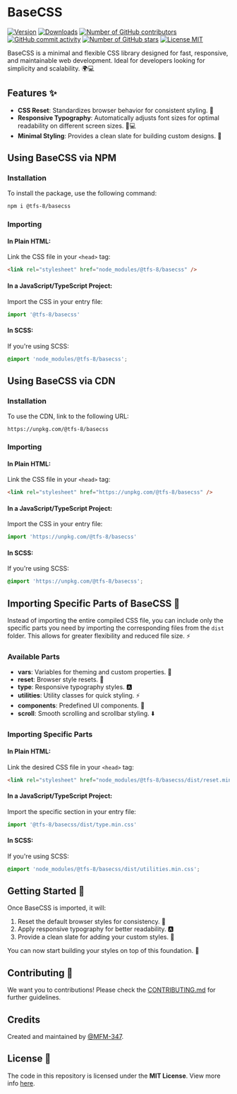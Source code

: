 # BaseCSS

[![Version](https://img.shields.io/npm/v/@tfs-8/basecss.svg)](https://www.npmjs.com/package/@tfs-8/basecss)
[![Downloads](https://img.shields.io/npm/dm/@tfs-8/basecss)](https://www.npmjs.com/package/@tfs-8/basecss)
[![Number of GitHub contributors](https://img.shields.io/github/contributors/MFM-347/BaseCSS)](https://github.com/MFM-347/BaseCSS/graphs/contributors)
[![GitHub commit activity](https://img.shields.io/github/commit-activity/m/MFM-347/BaseCSS)](https://github.com/MFM-347/BaseCSS/)
[![Number of GitHub stars](https://img.shields.io/github/stars/MFM-347/BaseCSS)](https://github.com/MFM-347/BaseCSS/)
[![License MIT](https://img.shields.io/badge/License-MIT-green.svg)](https://github.com/MFM-347/BaseCSS/blob/main/LICENSE)

BaseCSS is a minimal and flexible CSS library designed for fast, responsive, and maintainable web development. Ideal for developers looking for simplicity and scalability. 🌍💻

## Features ✨

- **CSS Reset**: Standardizes browser behavior for consistent styling. 🔄
- **Responsive Typography**: Automatically adjusts font sizes for optimal readability on different screen sizes. 📱💻
- **Minimal Styling**: Provides a clean slate for building custom designs. 🎨

## Using BaseCSS via NPM

### Installation

To install the package, use the following command:

```bash
npm i @tfs-8/basecss
```

### Importing

#### In Plain HTML:

Link the CSS file in your `<head>` tag:

```html
<link rel="stylesheet" href="node_modules/@tfs-8/basecss" />
```

#### In a JavaScript/TypeScript Project:

Import the CSS in your entry file:

```javascript
import '@tfs-8/basecss'
```

#### In SCSS:

If you're using SCSS:

```scss
@import 'node_modules/@tfs-8/basecss';
```

## Using BaseCSS via CDN

### Installation

To use the CDN, link to the following URL:

```url
https://unpkg.com/@tfs-8/basecss
```

### Importing

#### In Plain HTML:

Link the CSS file in your `<head>` tag:

```html
<link rel="stylesheet" href="https://unpkg.com/@tfs-8/basecss" />
```

#### In a JavaScript/TypeScript Project:

Import the CSS in your entry file:

```javascript
import 'https://unpkg.com/@tfs-8/basecss'
```

#### In SCSS:

If you're using SCSS:

```scss
@import 'https://unpkg.com/@tfs-8/basecss';
```

## Importing Specific Parts of BaseCSS 🔧

Instead of importing the entire compiled CSS file, you can include only the specific parts you need by importing the corresponding files from the `dist` folder. This allows for greater flexibility and reduced file size. ⚡

### Available Parts

- **vars**: Variables for theming and custom properties. 🎨
- **reset**: Browser style resets. 🔄
- **type**: Responsive typography styles. 🅰️
- **utilities**: Utility classes for quick styling. ⚡
- **components**: Predefined UI components. 🔲
- **scroll**: Smooth scrolling and scrollbar styling. ⬇️

### Importing Specific Parts

#### In Plain HTML:

Link the desired CSS file in your `<head>` tag:

```html
<link rel="stylesheet" href="node_modules/@tfs-8/basecss/dist/reset.min.css" />
```

#### In a JavaScript/TypeScript Project:

Import the specific section in your entry file:

```javascript
import '@tfs-8/basecss/dist/type.min.css'
```

#### In SCSS:

If you're using SCSS:

```scss
@import 'node_modules/@tfs-8/basecss/dist/utilities.min.css';
```

## Getting Started 🚀

Once BaseCSS is imported, it will:

1. Reset the default browser styles for consistency. 🔄
2. Apply responsive typography for better readability. 🅰️
3. Provide a clean slate for adding your custom styles. 🎨

You can now start building your styles on top of this foundation. 🌟

## Contributing 🤝

We want you to contributions! Please check the [CONTRIBUTING.md](https://github.com/MFM-347/BaseCSS/blob/main/CONTRIBUTING.md) for further guidelines.

## Credits

Created and maintained by [@MFM-347](https://github.com/mfm-347).

## License 📄

The code in this repository is licensed under the **MIT License**. View more info [here](https://github.com/MFM-347/BaseCSS/blob/main/LICENSE).
